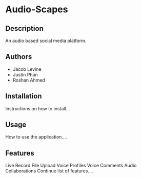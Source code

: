 # Audio-Scapes

## Description
An audio based social media platform.

## Authors
- Jacob Levine
- Justin Phan
- Roshan Ahmed

## Installation
Instructions on how to install...

## Usage
How to use the application....

## Features
Live Record
File Upload
Voice Profiles
Voice Comments
Audio Collaborations
Continue list of features....
